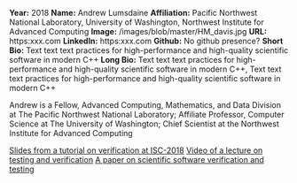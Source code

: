 **Year:** 2018
**Name:** Andrew Lumsdaine
**Affiliation:** Pacific Northwest National Laboratory, University of Washington, Northwest Institute for Advanced Computing
**Image:** /images/blob/master/HM_davis.jpg
**URL:** https:xxx.com
**LinkedIn:** https:xxx.com
**Github:** No github presence?
**Short Bio:** Text text text practices for high-performance and high-quality scientific software in modern C++
**Long Bio:** Text text text practices for high-performance and high-quality scientific software in modern C++, Text text text practices for high-performance and high-quality scientific software in modern C++

Andrew is a Fellow, Advanced Computing, Mathematics, and Data Division at The Pacific Northwest National Laboratory; Affiliate Professor, Computer Science at The University of Washington; Chief Scientist at the Northwest Institute for Advanced Computing 

<a href="https://figshare.com/articles/Testing_of_HPC_Scientific_Software-_Part_1/6453017" class="link-row">Slides from a tutorial on verification at ISC-2018</a>
<a href="https://www.youtube.com/watch?v=c3bXqkBgxuI&index=6&list=PLGj2a3KTwhRaRHLBOsXfw_SegaYiDlgiw" class="link-row">Video of a lecture on testing and verification</a>
<a href="https://onlinelibrary.wiley.com/doi/abs/10.1002/spe.2220" class="link-row">A paper on scientific software verification and testing</a>
